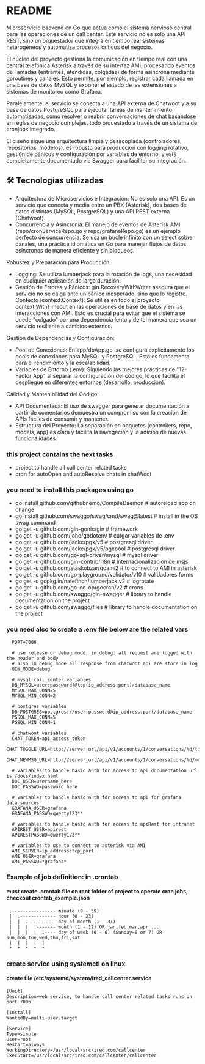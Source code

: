 # README #

Microservicio backend en Go que actúa como el sistema nervioso central para las operaciones de un call center. Este servicio no es solo una API REST, sino un orquestador que integra en tiempo real sistemas heterogéneos y automatiza procesos críticos del negocio.

El núcleo del proyecto gestiona la comunicación en tiempo real con una central telefónica Asterisk a través de su interfaz AMI, procesando eventos de llamadas (entrantes, atendidas, colgadas) de forma asíncrona mediante goroutines y canales. Esto permite, por ejemplo, registrar cada llamada en una base de datos MySQL y exponer el estado de las extensiones a sistemas de monitoreo como Grafana.

Paralelamente, el servicio se conecta a una API externa de Chatwoot y a su base de datos PostgreSQL para ejecutar tareas de mantenimiento automatizadas, como resolver o reabrir conversaciones de chat basándose en reglas de negocio complejas, todo orquestado a través de un sistema de cronjobs integrado.

El diseño sigue una arquitectura limpia y desacoplada (controladores, repositorios, modelos), es robusto para producción con logging rotativo, gestión de pánicos y configuración por variables de entorno, y está completamente documentado vía Swagger para facilitar su integración.

## 🛠 Tecnologías utilizadas

* Arquitectura de Microservicios e Integración: No es solo una API. Es un servicio que conecta y media entre un PBX (Asterisk), dos bases de datos distintas (MySQL, PostgreSQL) y una API REST externa (Chatwoot).
* Concurrencia y Asincronía: El manejo de eventos de Asterisk AMI (repo/cronServiceRepo.go y repo/grafanaRepo.go) es un ejemplo perfecto de concurrencia. Se usa un bucle infinito con un select sobre canales, una práctica idiomática en Go para manejar flujos de datos asíncronos de manera eficiente y sin bloqueos.

Robustez y Preparación para Producción:
* Logging: Se utiliza lumberjack para la rotación de logs, una necesidad en cualquier aplicación de larga duración.
* Gestión de Errores y Pánicos: gin.RecoveryWithWriter asegura que el servicio no se caiga ante un pánico inesperado, sino que lo registre. Contexto (context.Context): Se utiliza en todo el proyecto context.WithTimeout en las operaciones de base de datos y en las interacciones con AMI. Esto es crucial para evitar que el sistema se quede "colgado" por una dependencia lenta y de tal manera que sea un servicio resiliente a cambios externos.

Gestión de Dependencias y Configuración:
* Pool de Conexiones: En app/dbApp.go, se configura explícitamente los pools de conexiones para MySQL y PostgreSQL. Esto es fundamental para el rendimiento y la escalabilidad.
* Variables de Entorno (.env): Siguiendo las mejores prácticas de "12-Factor App" al separar la configuración del código, lo que facilita el despliegue en diferentes entornos (desarrollo, producción).

Calidad y Mantenibilidad del Código:
* API Documentada: El uso de swagger para generar documentación a partir de comentarios demuestra un compromiso con la creación de APIs fáciles de consumir y mantener.
* Estructura del Proyecto: La separación en paquetes (controllers, repo, models, app) es clara y facilita la navegación y la adición de nuevas funcionalidades.

### this project contains the next tasks ###
* project to handle all call center related tasks
* cron for autoOpen and autoResolve chats in chatWoot

### you need to install this packages using go ###
* go install github.com/githubnemo/CompileDaemon      # autoreload app on change
* go install github.com/swaggo/swag/cmd/swag@latest   # install in the OS swag command
* go get -u github.com/gin-gonic/gin                  # framework
* go get -u github.com/joho/godotenv                  # cargar variables de .env
* go get -u github.com/jackc/pgx/v5                   # postgresql driver
* go get -u github.com/jackc/pgx/v5/pgxpool           # postgresql driver
* go get -u github.com/go-sql-driver/mysql            # mysql driver
* go get -u github.com/gin-contrib/i18n               # internacionalizacion de msjs
* go get -u github.com/staskobzar/goami2              # to connect to AMI in asterisk
* go get -u github.com/go-playground/validator/v10    # validadores forms
* go get -u gopkg.in/natefinch/lumberjack.v2          # logrotate
* go get -u github.com/go-co-op/gocron/v2             # crons
* go get -u github.com/swaggo/gin-swagger             # library to handle documentation on the project
* go get -u github.com/swaggo/files                   # library to handle documentation on the project

### you need also to create a .env file below are the related vars ### 

```
  PORT=7006

  # use release or debug mode, in debug: all request are logged with the header and body
  # also in debug mode all response from chatwoot api are store in log
  GIN_MODE=debug

  # mysql call_center variables
  DB_MYSQL=user:password|@tcp(ip_address:port)/database_name
  MYSQL_MAX_CONN=5
  MYSQL_MIN_CONN=2

  # postgres variables
  DB_POSTGRES=postgres://user:password@ip_address:port/database_name
  PGSQL_MAX_CONN=5
  PGSQL_MIN_CONN=1

  # chatwoot variables
  CHAT_TOKEN=api_access_token
  CHAT_TOGGLE_URL=http://server_url/api/v1/accounts/1/conversations/%d/toggle_status
  CHAT_NEWMSG_URL=http://server_url/api/v1/accounts/1/conversations/%d/messages

  # variables to handle basic auth for access to api documentation url is /docs/index.html
  DOC_USER=username_here
  DOC_PASSWD=password_here

  # variables to handle basic auth for access to api for grafana data_sources
  GRAFANA_USER=grafana
  GRAFANA_PASSWD=qwerty123**

  # variables to handle basic auth for access to apiRest for intranet
  APIREST_USER=apirest
  APIRESTPASSWD=qwerty123**

  # variables to use to connect to asterisk via AMI
  AMI_SERVER=ip_address:tcp_port
  AMI_USER=grafana
  AMI_PASSWD=*grafana*

```

### Example of job definition: in .crontab ###
#### must create .crontab file on root folder of project to operate cron jobs, checkout crontab_example.json ####
```
 .---------------- minute (0 - 59)
 |  .------------- hour (0 - 23)
 |  |  .---------- day of month (1 - 31)
 |  |  |  .------- month (1 - 12) OR jan,feb,mar,apr ...
 |  |  |  |  .---- day of week (0 - 6) (Sunday=0 or 7) OR sun,mon,tue,wed,thu,fri,sat
 |  |  |  |  |
 *  *  *  *  * 
```


### create service using systemctl on linux
#### create file /etc/systemd/system/ired_callcenter.service

```
[Unit]
Description=web service, to handle call center related tasks runs on port 7006

[Install]
WantedBy=multi-user.target

[Service]
Type=simple
User=root
Restart=always
WorkingDirectory=/usr/local/src/ired.com/callcenter
ExecStart=/usr/local/src/ired.com/callcenter/callcenter
```